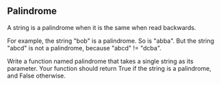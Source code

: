 ## Palindrome
A string is a palindrome when it is the same when read backwards.

For example, the string "bob" is a palindrome. So is "abba". But the string "abcd" is not a palindrome, because "abcd" != "dcba".

Write a function named palindrome that takes a single string as its parameter. Your function should return True if the string is a palindrome, and False otherwise.